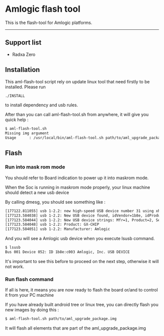 # Amlogic flash tool

This is the flash-tool for Amlogic platforms.

----------------------------

## Support list

- Radxa Zero

## Installation

This aml-flash-tool script rely on update linux tool that need firstly to be installed.
Please run

```bash
./INSTALL
```

 to install dependency and usb rules.

After than you can call aml-flash-tool.sh from anywhere, it will give you quick help :

```bash
$ aml-flash-tool.sh
Missing img argument
Usage      : /usr/local/bin/aml-flash-tool.sh path/to/aml_upgrade_package.img
```

## Flash

### Run into mask rom mode

You should refer to Board indication to power up it into maskrom mode.

When the Soc is running in maskrom mode properly,  your linux machine should detect a new usb device

By calling dmesg, you should see something like :

```bash
[177122.811055] usb 1-2.2: new high-speed USB device number 31 using xhci_hcd
[177123.584038] usb 1-2.2: New USB device found, idVendor=1b8e, idProduct=c003, bcdDevice= 0.20
[177123.584044] usb 1-2.2: New USB device strings: Mfr=1, Product=2, SerialNumber=0
[177123.584048] usb 1-2.2: Product: GX-CHIP
[177123.584051] usb 1-2.2: Manufacturer: Amlogic
```

And you will see a Amlogic usb device when you execute lsusb command.

```bash
$ lsusb
Bus 001 Device 052: ID 1b8e:c003 Amlogic, Inc. USB DEVICE
```

It's important to see this before to proceed on the next step, otherwise it will not work.

### Run flash command

If all is here, it means you are now ready to flash the board or/and to control it from your PC machine

If you have already built android tree or linux tree, you can directly flash you new images by doing this :

```bash
$ aml-flash-tool.sh path/to/aml_upgrade_package.img
```

It will flash all elements that are part of the aml_upgrade_package.img
